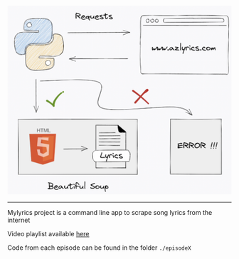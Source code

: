 <div align="center">
  <img src="./architecture.png"><br>
</div>

---

Mylyrics project is a command line app to scrape song lyrics from the internet

Video playlist available [here](TODO)

Code from each episode can be found in the folder `./episodeX`
